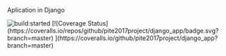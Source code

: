 Aplication in Django

<img src="https://travis-ci.org/pite2017project/django_app.svg?branch=master" alt="build:started">
[![Coverage Status] (https://coveralls.io/repos/github/pite2017project/django_app/badge.svg?branch=master) ](https://coveralls.io/github/pite2017project/django_app?branch=master)
